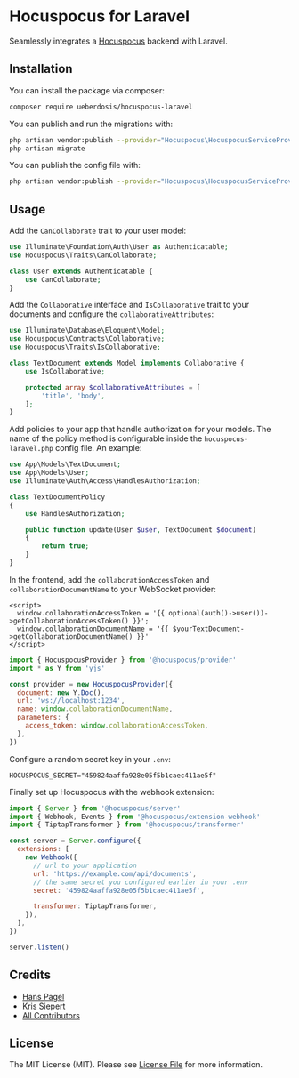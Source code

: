 # Hocuspocus for Laravel
Seamlessly integrates a [Hocuspocus](https://www.hocuspocus.dev) backend with Laravel.

## Installation
You can install the package via composer:

```bash
composer require ueberdosis/hocuspocus-laravel
```

You can publish and run the migrations with:

```bash
php artisan vendor:publish --provider="Hocuspocus\HocuspocusServiceProvider" --tag="hocuspocus-laravel-migrations"
php artisan migrate
```

You can publish the config file with:

```bash
php artisan vendor:publish --provider="Hocuspocus\HocuspocusServiceProvider" --tag="hocuspocus-laravel-config"
```

## Usage

Add the `CanCollaborate` trait to your user model:

```php
use Illuminate\Foundation\Auth\User as Authenticatable;
use Hocuspocus\Traits\CanCollaborate;

class User extends Authenticatable {
    use CanCollaborate;
}
```

Add the `Collaborative` interface and `IsCollaborative` trait to your documents and configure the `collaborativeAttributes`:

```php
use Illuminate\Database\Eloquent\Model;
use Hocuspocus\Contracts\Collaborative;
use Hocuspocus\Traits\IsCollaborative;

class TextDocument extends Model implements Collaborative {
    use IsCollaborative;

    protected array $collaborativeAttributes = [
        'title', 'body',
    ];
}
```

Add policies to your app that handle authorization for your models. The name of the policy method is configurable inside the `hocuspocus-laravel.php` config file. An example:

```php
use App\Models\TextDocument;
use App\Models\User;
use Illuminate\Auth\Access\HandlesAuthorization;

class TextDocumentPolicy
{
    use HandlesAuthorization;

    public function update(User $user, TextDocument $document)
    {
        return true;
    }
}
```

In the frontend, add the `collaborationAccessToken` and `collaborationDocumentName` to your WebSocket provider:

```blade
<script>
  window.collaborationAccessToken = '{{ optional(auth()->user())->getCollaborationAccessToken() }}';
  window.collaborationDocumentName = '{{ $yourTextDocument->getCollaborationDocumentName() }}'
</script>
```

```js
import { HocuspocusProvider } from '@hocuspocus/provider'
import * as Y from 'yjs'

const provider = new HocuspocusProvider({
  document: new Y.Doc(),
  url: 'ws://localhost:1234',
  name: window.collaborationDocumentName,
  parameters: {
    access_token: window.collaborationAccessToken,
  },
})
```

Configure a random secret key in your `.env`:

```dotenv
HOCUSPOCUS_SECRET="459824aaffa928e05f5b1caec411ae5f"
```

Finally set up Hocuspocus with the webhook extension:

```js
import { Server } from '@hocuspocus/server'
import { Webhook, Events } from '@hocuspocus/extension-webhook'
import { TiptapTransformer } from '@hocuspocus/transformer'

const server = Server.configure({
  extensions: [
    new Webhook({
      // url to your application
      url: 'https://example.com/api/documents',
      // the same secret you configured earlier in your .env
      secret: '459824aaffa928e05f5b1caec411ae5f',

      transformer: TiptapTransformer,
    }),
  ],
})

server.listen()
```

## Credits
- [Hans Pagel](https://github.com/hanspagel)
- [Kris Siepert](https://github.com/kriskbx)
- [All Contributors](../../contributors)

## License
The MIT License (MIT). Please see [License File](LICENSE.md) for more information.
